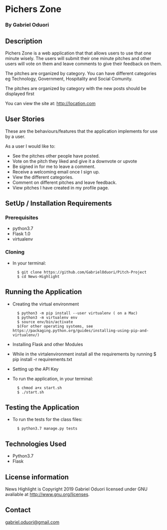 # Pichers Zone

###  By Gabriel Oduori

## Description
Pichers Zone  is a web application that that allows users to use that one minute wisely. The users will submit their one minute pitches and other users will vote on them and leave comments to give their feedback on them.

The pitches are organized by category. You can have different categories eg Technology, Government, Hospitality and Social Comunity.

The pitches are organized by category with the new posts should be displayed first

You can view the site at: http://location.com

## User Stories
These are the behaviours/features that the application implements for use by a user.

As a user I would like to:
* See the pitches other people have posted.
* Vote on the pitch they liked and give it a downvote or upvote
* Be signed in for me to leave a comment.
* Receive a welcoming email once I sign up.
* View the different categories.
* Comment on different pitches and leave feedback.
*  View pitches I have created in my profile page.

## SetUp / Installation Requirements
### Prerequisites
* python3.7
* Flask 1.0
* virtualenv

### Cloning
* In your terminal:
        
        $ git clone https://github.com/GabrielOduori/Pitch-Project
        $ cd News-Highlight

## Running the Application
* Creating the virtual environment

        $ python3 -m pip install --user virtualenv ( on a Mac)
        $ python3 -m virtualenv env
        $ source env/bin/activate
        $(For other operating systems, see https://packaging.python.org/guides/installing-using-pip-and-virtualenv/)
        
* Installing Flask and other Modules
- While in the virtalenvironment install all the requirements by running 
$ pip install -r requirements.txt

        
* Setting up the API Key

        
* To run the application, in your terminal:

        $ chmod a+x start.sh
        $ ./start.sh
        
## Testing the Application
* To run the tests for the class files:

        $ python3.7 manage.py tests
        
## Technologies Used
* Python3.7
* Flask

## License information

News Highlight is Copyright 2019 Gabriel Oduori licensed under GNU avaliable at http://www.gnu.org/licenses.

## Contact

gabriel.oduori@gmail.com

